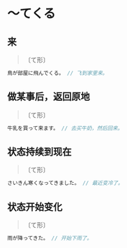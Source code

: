 # 〜てくる

## 来

> 〔て形〕

```js
鳥が部屋に飛んでくる。 // 飞到家里来。
```

## 做某事后，返回原地

> 〔て形〕

```js
牛乳を買って来ます。 // 去买牛奶，然后回来。
```

## 状态持续到现在

> 〔て形〕

```js
さいきん寒くなってきました。 // 最近变冷了。
```

## 状态开始变化

> 〔て形〕

```js
雨が降ってきた。 // 开始下雨了。
```
